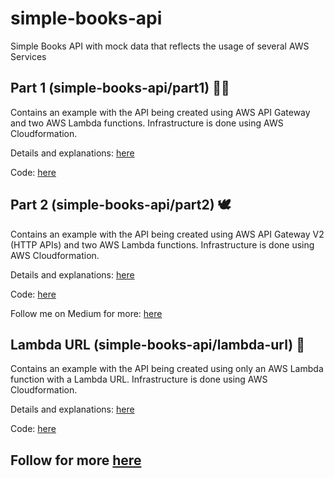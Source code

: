 # simple-books-api
Simple Books API with mock data that reflects the usage of several AWS Services

## Part 1 (simple-books-api/part1) :mage_man:	

Contains an example with the API being created using AWS API Gateway and two AWS Lambda functions. Infrastructure is done using AWS Cloudformation.

Details and explanations: [here](https://learnwithalex.medium.com/aws-learning-simple-api-using-lambda-url-with-cloudformation-119d33ca2dea)

Code: [here](part1)

## Part 2 (simple-books-api/part2)  :dove:	

Contains an example with the API being created using AWS API Gateway V2 (HTTP APIs) and two AWS Lambda functions. Infrastructure is done using AWS Cloudformation.

Details and explanations: [here](https://learnwithalex.medium.com/aws-learning-simple-api-using-api-gateway-and-lambda-with-cloudformation-part-2-2d02bdd94e59)

Code: [here](part2)

Follow me on Medium for more: [here](https://learnwithalex.medium.com)

## Lambda URL (simple-books-api/lambda-url) :santa:	

Contains an example with the API being created using only an AWS Lambda function with a Lambda URL. Infrastructure is done using AWS Cloudformation.

Details and explanations: [here](https://learnwithalex.medium.com/aws-learning-simple-api-using-lambda-url-with-cloudformation-119d33ca2dea)

Code: [here](lambda-url)

## Follow for more [here](https://learnwithalex.medium.com)
